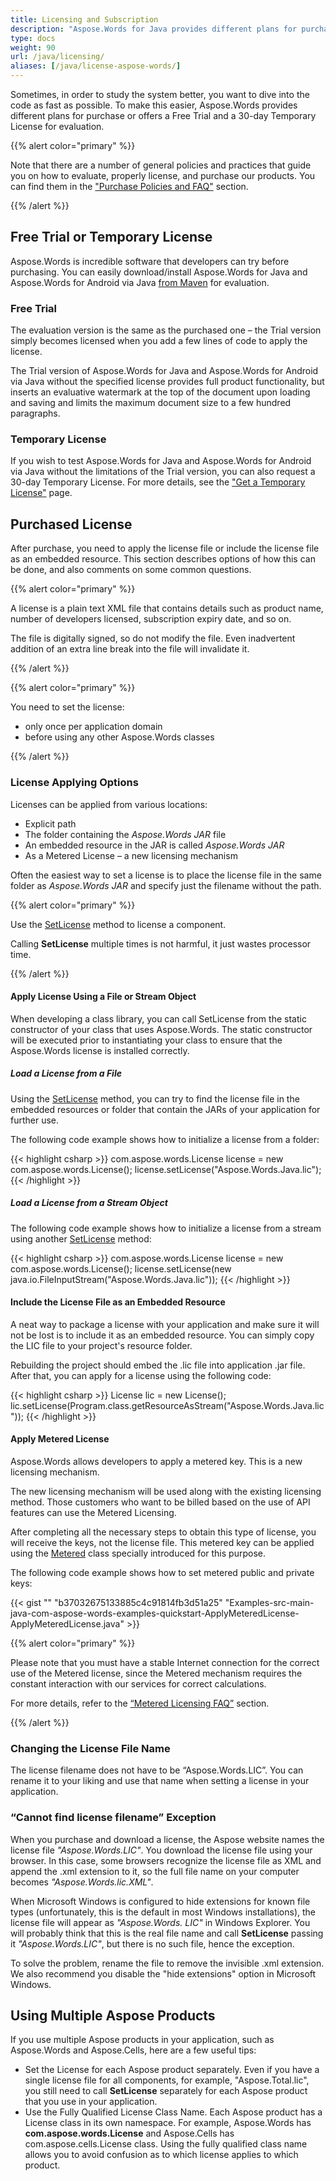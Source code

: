 ```yaml
---
title: Licensing and Subscription
description: "Aspose.Words for Java provides different plans for purchase or offers a Free Trial and a 30-day Temporary License for evaluation using Licensing and Subscription policies."
type: docs
weight: 90
url: /java/licensing/
aliases: [/java/license-aspose-words/]
---
```


Sometimes, in order to study the system better, you want to dive into the code as fast as possible. To make this easier, Aspose.Words provides different plans for purchase or offers a Free Trial and a 30-day Temporary License for evaluation.

{{% alert color="primary" %}}

Note that there are a number of general policies and practices that guide you on how to evaluate, properly license, and purchase our products. You can find them in the ["Purchase Policies and FAQ"](https://purchase.aspose.com/policies) section.

{{% /alert %}}

## Free Trial or Temporary License

Aspose.Words is incredible software that developers can try before purchasing. You can easily download/install Aspose.Words for Java and Aspose.Words for Android via Java [from Maven](https://repository.aspose.com/repo/com/aspose/aspose-words/) for evaluation.

### Free Trial

The evaluation version is the same as the purchased one – the Trial version simply becomes licensed when you add a few lines of code to apply the license.

The Trial version of Aspose.Words for Java and Aspose.Words for Android via Java without the specified license provides full product functionality, but inserts an evaluative watermark at the top of the document upon loading and saving and limits the maximum document size to a few hundred paragraphs.

### Temporary License

If you wish to test Aspose.Words for Java and Aspose.Words for Android via Java without the limitations of the Trial version, you can also request a 30-day Temporary License. For more details, see the ["Get a Temporary License"](https://purchase.aspose.com/temporary-license) page.

## Purchased License

After purchase, you need to apply the license file or include the license file as an embedded resource. This section describes options of how this can be done, and also comments on some common questions.

{{% alert color="primary" %}}

A license is a plain text XML file that contains details such as product name, number of developers licensed, subscription expiry date, and so on.

The file is digitally signed, so do not modify the file. Even inadvertent addition of an extra line break into the file will invalidate it.

{{% /alert %}}

{{% alert color="primary" %}}

You need to set the license:

* only once per application domain
* before using any other Aspose.Words classes

{{% /alert %}}

### License Applying Options

Licenses can be applied from various locations:

* Explicit path
* The folder containing the *Aspose.Words JAR* file
* An embedded resource in the JAR is called *Aspose.Words JAR*
* As a Metered License – a new licensing mechanism

Often the easiest way to set a license is to place the license file in the same folder as *Aspose.Words JAR* and specify just the filename without the path.

{{% alert color="primary" %}}

Use the [SetLicense](https://apireference.aspose.com/words/java/com.aspose.words/license#setLicense(java.io.InputStream)) method to license a component.

Calling **SetLicense** multiple times is not harmful, it just wastes processor time.

{{% /alert %}}

#### Apply License Using a File or Stream Object

When developing a class library, you can call SetLicense from the static constructor of your class that uses Aspose.Words. The static constructor will be executed prior to instantiating your class to ensure that the Aspose.Words license is installed correctly.

##### Load a License from a File

Using the [SetLicense](https://apireference.aspose.com/words/java/com.aspose.words/license#setLicense(java.lang.String)) method, you can try to find the license file in the embedded resources or folder that contain the JARs of your application for further use.

The following code example shows how to initialize a license from a folder:

{{< highlight csharp >}}
com.aspose.words.License license = new com.aspose.words.License();
license.setLicense("Aspose.Words.Java.lic");
{{< /highlight >}}

##### Load a License from a Stream Object

The following code example shows how to initialize a license from a stream using another [SetLicense](https://apireference.aspose.com/words/java/com.aspose.words/license#setLicense(java.io.InputStream)) method:

{{< highlight csharp >}}
com.aspose.words.License license = new com.aspose.words.License();
license.setLicense(new java.io.FileInputStream("Aspose.Words.Java.lic"));
{{< /highlight >}}

#### Include the License File as an Embedded Resource

A neat way to package a license with your application and make sure it will not be lost is to include it as an embedded resource. You can simply copy the LIC file to your project's resource folder.

Rebuilding the project should embed the .lic file into application .jar file. After that, you can apply for a license using the following code:

{{< highlight csharp >}}
License lic = new License();
lic.setLicense(Program.class.getResourceAsStream("Aspose.Words.Java.lic"));
{{< /highlight >}}

#### Apply Metered License

Aspose.Words allows developers to apply a metered key. This is a new licensing mechanism.

The new licensing mechanism will be used along with the existing licensing method. Those customers who want to be billed based on the use of API features can use the Metered Licensing.

After completing all the necessary steps to obtain this type of license, you will receive the keys, not the license file. This metered key can be applied using the [Metered](https://apireference.aspose.com/java/words/com.aspose.words/Metered) class specially introduced for this purpose.

The following code example shows how to set metered public and private keys:

{{< gist "" "b37032675133885c4c91814fb3d51a25" "Examples-src-main-java-com-aspose-words-examples-quickstart-ApplyMeteredLicense-ApplyMeteredLicense.java" >}}

{{% alert color="primary" %}}

Please note that you must have a stable Internet connection for the correct use of the Metered license, since the Metered mechanism requires the constant interaction with our services for correct calculations. 

For more details, refer to the [“Metered Licensing FAQ”](https://purchase.aspose.com/faqs/licensing/metered) section.

{{% /alert %}}

### Changing the License File Name

The license filename does not have to be “Aspose.Words.LIC”. You can rename it to your liking and use that name when setting a license in your application.

### “Cannot find license filename” Exception

When you purchase and download a license, the Aspose website names the license file *"Aspose.Words.LIC"*. You download the license file using your browser. In this case, some browsers recognize the license file as XML and append the .xml extension to it, so the full file name on your computer becomes *"Aspose.Words.lic.XML"*.

When Microsoft Windows is configured to hide extensions for known file types (unfortunately, this is the default in most Windows installations), the license file will appear as *"Aspose.Words. LIC"* in Windows Explorer. You will probably think that this is the real file name and call **SetLicense** passing it *"Aspose.Words.LIC"*, but there is no such file, hence the exception.

To solve the problem, rename the file to remove the invisible .xml extension. We also recommend you disable the "hide extensions" option in Microsoft Windows.

## Using Multiple Aspose Products

If you use multiple Aspose products in your application, such as Aspose.Words and Aspose.Cells, here are a few useful tips:

* Set the License for each Aspose product separately. Even if you have a single license file for all components, for example, "Aspose.Total.lic", you still need to call **SetLicense** separately for each Aspose product that you use in your application.
* Use the Fully Qualified License Class Name. Each Aspose product has a License class in its own namespace. For example, Aspose.Words has **com.aspose.words.License** and Aspose.Cells has com.aspose.cells.License class. Using the fully qualified class name allows you to avoid confusion as to which license applies to which product.